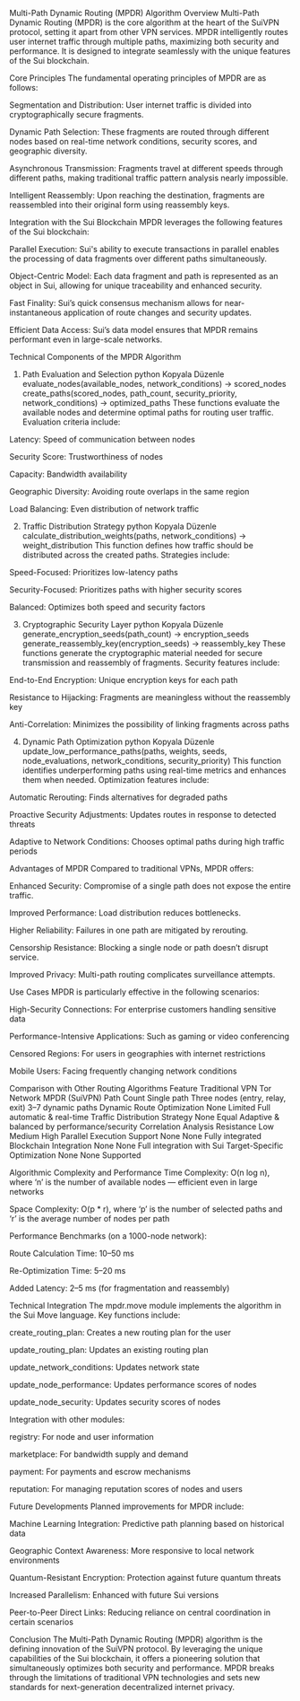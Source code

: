 Multi-Path Dynamic Routing (MPDR) Algorithm
Overview
Multi-Path Dynamic Routing (MPDR) is the core algorithm at the heart of the SuiVPN protocol, setting it apart from other VPN services. MPDR intelligently routes user internet traffic through multiple paths, maximizing both security and performance. It is designed to integrate seamlessly with the unique features of the Sui blockchain.

Core Principles
The fundamental operating principles of MPDR are as follows:

Segmentation and Distribution: User internet traffic is divided into cryptographically secure fragments.

Dynamic Path Selection: These fragments are routed through different nodes based on real-time network conditions, security scores, and geographic diversity.

Asynchronous Transmission: Fragments travel at different speeds through different paths, making traditional traffic pattern analysis nearly impossible.

Intelligent Reassembly: Upon reaching the destination, fragments are reassembled into their original form using reassembly keys.

Integration with the Sui Blockchain
MPDR leverages the following features of the Sui blockchain:

Parallel Execution: Sui's ability to execute transactions in parallel enables the processing of data fragments over different paths simultaneously.

Object-Centric Model: Each data fragment and path is represented as an object in Sui, allowing for unique traceability and enhanced security.

Fast Finality: Sui’s quick consensus mechanism allows for near-instantaneous application of route changes and security updates.

Efficient Data Access: Sui’s data model ensures that MPDR remains performant even in large-scale networks.

Technical Components of the MPDR Algorithm
1. Path Evaluation and Selection
python
Kopyala
Düzenle
evaluate_nodes(available_nodes, network_conditions) -> scored_nodes  
create_paths(scored_nodes, path_count, security_priority, network_conditions) -> optimized_paths
These functions evaluate the available nodes and determine optimal paths for routing user traffic. Evaluation criteria include:

Latency: Speed of communication between nodes

Security Score: Trustworthiness of nodes

Capacity: Bandwidth availability

Geographic Diversity: Avoiding route overlaps in the same region

Load Balancing: Even distribution of network traffic

2. Traffic Distribution Strategy
python
Kopyala
Düzenle
calculate_distribution_weights(paths, network_conditions) -> weight_distribution
This function defines how traffic should be distributed across the created paths. Strategies include:

Speed-Focused: Prioritizes low-latency paths

Security-Focused: Prioritizes paths with higher security scores

Balanced: Optimizes both speed and security factors

3. Cryptographic Security Layer
python
Kopyala
Düzenle
generate_encryption_seeds(path_count) -> encryption_seeds  
generate_reassembly_key(encryption_seeds) -> reassembly_key
These functions generate the cryptographic material needed for secure transmission and reassembly of fragments. Security features include:

End-to-End Encryption: Unique encryption keys for each path

Resistance to Hijacking: Fragments are meaningless without the reassembly key

Anti-Correlation: Minimizes the possibility of linking fragments across paths

4. Dynamic Path Optimization
python
Kopyala
Düzenle
update_low_performance_paths(paths, weights, seeds, node_evaluations, network_conditions, security_priority)
This function identifies underperforming paths using real-time metrics and enhances them when needed. Optimization features include:

Automatic Rerouting: Finds alternatives for degraded paths

Proactive Security Adjustments: Updates routes in response to detected threats

Adaptive to Network Conditions: Chooses optimal paths during high traffic periods

Advantages of MPDR
Compared to traditional VPNs, MPDR offers:

Enhanced Security: Compromise of a single path does not expose the entire traffic.

Improved Performance: Load distribution reduces bottlenecks.

Higher Reliability: Failures in one path are mitigated by rerouting.

Censorship Resistance: Blocking a single node or path doesn’t disrupt service.

Improved Privacy: Multi-path routing complicates surveillance attempts.

Use Cases
MPDR is particularly effective in the following scenarios:

High-Security Connections: For enterprise customers handling sensitive data

Performance-Intensive Applications: Such as gaming or video conferencing

Censored Regions: For users in geographies with internet restrictions

Mobile Users: Facing frequently changing network conditions

Comparison with Other Routing Algorithms
Feature	Traditional VPN	Tor Network	MPDR (SuiVPN)
Path Count	Single path	Three nodes (entry, relay, exit)	3–7 dynamic paths
Dynamic Route Optimization	None	Limited	Full automatic & real-time
Traffic Distribution Strategy	None	Equal	Adaptive & balanced by performance/security
Correlation Analysis Resistance	Low	Medium	High
Parallel Execution Support	None	None	Fully integrated
Blockchain Integration	None	None	Full integration with Sui
Target-Specific Optimization	None	None	Supported

Algorithmic Complexity and Performance
Time Complexity: O(n log n), where ‘n’ is the number of available nodes — efficient even in large networks

Space Complexity: O(p * r), where ‘p’ is the number of selected paths and ‘r’ is the average number of nodes per path

Performance Benchmarks (on a 1000-node network):

Route Calculation Time: 10–50 ms

Re-Optimization Time: 5–20 ms

Added Latency: 2–5 ms (for fragmentation and reassembly)

Technical Integration
The mpdr.move module implements the algorithm in the Sui Move language. Key functions include:

create_routing_plan: Creates a new routing plan for the user

update_routing_plan: Updates an existing routing plan

update_network_conditions: Updates network state

update_node_performance: Updates performance scores of nodes

update_node_security: Updates security scores of nodes

Integration with other modules:

registry: For node and user information

marketplace: For bandwidth supply and demand

payment: For payments and escrow mechanisms

reputation: For managing reputation scores of nodes and users

Future Developments
Planned improvements for MPDR include:

Machine Learning Integration: Predictive path planning based on historical data

Geographic Context Awareness: More responsive to local network environments

Quantum-Resistant Encryption: Protection against future quantum threats

Increased Parallelism: Enhanced with future Sui versions

Peer-to-Peer Direct Links: Reducing reliance on central coordination in certain scenarios

Conclusion
The Multi-Path Dynamic Routing (MPDR) algorithm is the defining innovation of the SuiVPN protocol. By leveraging the unique capabilities of the Sui blockchain, it offers a pioneering solution that simultaneously optimizes both security and performance. MPDR breaks through the limitations of traditional VPN technologies and sets new standards for next-generation decentralized internet privacy.

